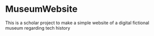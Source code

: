 # MuseumWebsite
This is a scholar project to make a simple website of a digital fictional museum regarding tech history

